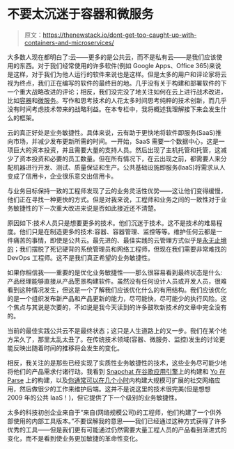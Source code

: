 # 不要太沉迷于容器和微服务

> 原文：<https://thenewstack.io/dont-get-too-caught-up-with-containers-and-microservices/>

大多数人现在都明白了:云——更多的是公共云，而不是私有云——是我们应该使用的东西。对于我们经常使用的许多软件(例如 Google Apps、Office 365)来说是这样，对于我们为他人运行的软件来说也是这样。但是太多的用户和评论家将云视为终点，我们正在编写的软件的最终目的地。几乎没有关于构建和部署软件的下一个重大战略改进的评论；相反，我们没完没了地关注如何在云上进行战术改进，比如[容器](http://developerblog.redhat.com/2014/05/15/practical-introduction-to-docker-containers/)和[微服务](http://martinfowler.com/microservices/)。写作和思考技术的人花太多时间思考纯粹的技术创新，而几乎没有时间考虑技术带来的战略利益。在本专栏中，我将概述我理解接下来会发生什么的框架。

云的真正好处是业务敏捷性。具体来说，云有助于更快地将软件即服务(SaaS)推向市场，并减少发布更新所需的时间。一开始，SaaS 需要一个数据中心，这是一项巨大的资本投资，并且需要大量的支持人员。然后出现了主机托管和托管，这减少了资本投资和必要的员工数量。但在所有情况下，在云出现之前，都需要人来分配机器进行开发、测试、质量保证和生产。公共基础设施即服务(IaaS)将需求从人变成了信用卡，企业很乐意交出信用卡。

与业务目标保持一致的工程师发现了云的业务灵活性优势——这让他们变得缓慢，他们正在寻找一种更快的方式。但是对我来说，工程师和业务之间的一致性对于业务敏捷性的下一次重大改进来说是否如此接近还不清楚。

原因如下:技术人员只是想要更多的技术。他们沉迷于技术。这不是技术的难易程度。他们只是在制造更多的技术:容器、容器管理、监控等等。维护任何云都是一件痛苦的事情，即使是公共云。最先进的、最佳实践的云管理方式似乎是[永无止境的](http://www.informit.com/articles/article.aspx?p=2263503)；我们摆脱了死记硬背的系统管理员和网络工程师，但现在我们需要非常难找的 DevOps 工程师。这不是我们真正希望的业务敏捷性。

如果你相信我——重要的是优化业务敏捷性——那么很容易看到最终状态是什么:产品经理能够直接从产品愿景构建软件。虽然没有任何设计人员或开发人员，很难看到这种情况发生，但这是一个了解我们应该优化什么的有用结构。我们应该优化的是一个组织发布新产品和产品更新的能力，尽可能快，尽可能少的执行风险。这个焦点与其说是次要的，不如说是我今天读到的许多鼓吹新技术的文章中完全没有的。

当前的最佳实践公共云不是最终状态；这只是人生道路上的又一步。我们在某个地方呆久了，那里太乱太丑了。在传统技术领域(容器、微服务、监控)发生的讨论更能反映出随着时间的推移将会发生的变化。

相反，我关注的是那些已经实现了实质性业务敏捷性的技术，这些业务尽可能少地将他们的产品需求付诸行动。我看到 [Snapchat 在谷歌应用引擎](http://www.businessinsider.com/snapchat-is-built-on-googles-cloud-2014-1)上的构建和 [Yo 在 Parse](https://www.quora.com/What-are-some-creative-uses-of-Parse) 上的构建，以及[你通常可以在几个小时](http://www.businessinsider.com/you-can-use-this-startup-to-build-a-copy-of-billion-dollar-app-instagram-in-a-half-hour-2012-7?IR=T)内构建大规模可扩展的社交网络应用，然后做很少的工作来维护后端。这并不是说这里的技术很完美(但是想想 2009 年的公共 IaaS！)，但它提供了下一个级别的业务敏捷性。

太多的科技初创企业来自于“来自(网络规模公司)的工程师，他们构建了一个供外部使用的内部工具版本。”不要误解我的意思——我们已经通过这种方式获得了许多优秀的工具——但是我们更有可能通过仍然需要大量工程人员的产品看到渐进式的变化，而不是看到使业务更加敏捷的革命性变化。

<svg xmlns:xlink="http://www.w3.org/1999/xlink" viewBox="0 0 68 31" version="1.1"><title>Group</title> <desc>Created with Sketch.</desc></svg>